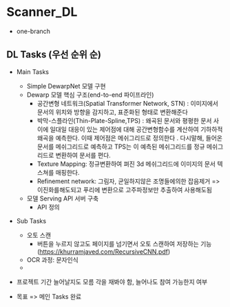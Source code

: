 # Scanner_DL
- one-branch

## DL Tasks (우선 순위 순)
- Main Tasks
  - Simple DewarpNet 모델 구현 
  - Dewarp 모델 핵심 구조(end-to-end 파이프라인)
    - 공간변형 네트워크(Spatial Transformer Network, STN) :  이미지에서 문서의 위치와 방향을 감지하고, 표준화된 형태로 변환해준다
    - 박막-스플라인(Thin-Plate-Spline,TPS) : 왜곡된 문서와 평평한 문서 사이에 일대일 대응이 있는 제어점에 대해 공간변형함수를 계산하여 기하하적 왜곡을 예측한다. 이때 제어점은 메쉬그리드로 정의한다 . 다시말해,  들어온 문서를 메쉬그리드로 예측하고 TPS는 이 예측된 메쉬그리드를 정규 메쉬그리드로 변환하여 문서를 편다.
    - Texture Mapping: 정규변환하여 펴진 3d 메쉬그리드에 이미지의 문서 텍스쳐를 매핑한다.
    - Refinement network: 그림자, 균일하지않은 조명들에의한 잡음제거 => 이진화를해도되고 푸리에 변환으로 고주파정보만 추출하여 사용해도됨
  - 모델 Serving API 서버 구축
    - API 정의
          
- Sub Tasks
    - 오토 스캔
        - 버튼을 누르지 않고도 페이지를 넘기면서 오토 스캔하여 저장하는 기능 (https://khurramjaved.com/RecursiveCNN.pdf)
    - OCR 과정: 문자인식
    - 

- 프로젝트 기간 늘어날지도 모름 각을 재봐야 함, 늘어나도 참여 가능한지 여부
- 목표 => 메인 Tasks 완료
  
